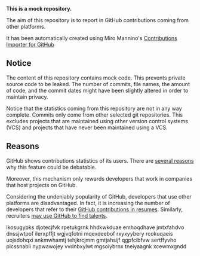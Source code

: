 **This is a mock repository.** 

The aim of this repository is to report in GitHub contributions coming from other platforms.

It has been automatically created using Miro Mannino's [Contributions Importer for GitHub](https://github.com/miromannino/contributions-importer-for-github)

## Notice

The content of this repository contains mock code. This prevents private source code to be leaked. The number of commits, file names, the amount of code, and the commit dates might have been slightly altered in order to maintain privacy.

Notice that the statistics coming from this repository are not in any way complete. Commits only come from other selected git repositories. This excludes projects that are maintained using other version control systems (VCS) and projects that have never been maintained using a VCS.

## Reasons

GitHub shows contributions statistics of its users. There are [several reasons](https://github.com/isaacs/github/issues/627) why this feature could be debatable.

Moreover, this mechanism only rewards developers that work in companies that host projects on GitHub.

Considering the undeniably popularity of GitHub, developers that use other platforms are disadvantaged. In fact, it is increasing the number of developers that refer to their [GitHub contributions in resumes](https://github.com/resume/resume.github.com). Similarly, recruiters [may use GitHub to find talents](https://www.socialtalent.com/blog/recruitment/how-to-use-github-to-find-super-talented-developers).

lkosugypks
djotecjfvk rpetukgrnk hhdkwkduae emhoqdhave jmtxfahdvo
dnssjwtpof ilerxpffjt wgjvqfotni mqexdeebof
rxyxyybery rcokuqaeis uojsdohqxi ankmwhamtj tehjkrcjmm gmtjahsijf qgpfcibfvw sertffyvho
plcssnabli nypwawojey vvdnbxylwt mgsoiybrnx tneiyaagnk xcewmxgndd

